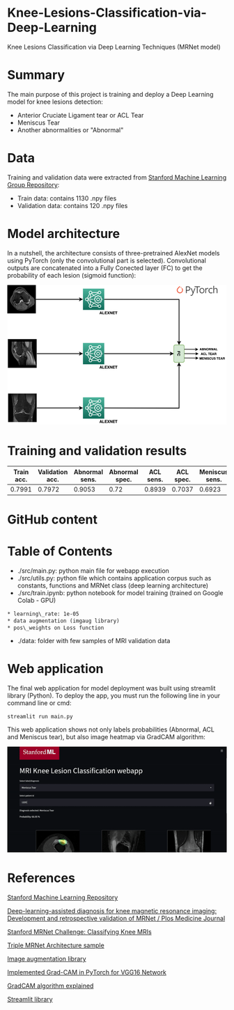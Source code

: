# Knee-Lesions-Classification-via-Deep-Learning
Knee Lesions Classification via Deep Learning Techniques (MRNet model)

# Summary
The main purpose of this project is training and deploy a Deep Learning model for knee lesions detection:

* Anterior Cruciate Ligament tear or ACL Tear
* Meniscus Tear
* Another abnormalities or "Abnormal"

# Data
Training and validation data were extracted from [Stanford Machine Learning Group Repository](https://stanfordmlgroup.github.io/competitions/mrnet/):
* Train data: contains 1130 .npy files
* Validation data: contains 120 .npy files

# Model architecture
In a nutshell, the architecture consists of three-pretrained AlexNet models using PyTorch (only the convolutional part is selected). Convolutional outputs are concatenated into a Fully Conected layer (FC) to get the probability of each lesion (sigmoid function):

![Triple MRNet Model architecture](./media/architecture_diagram.png)


# Training and validation results

| Train acc. | Validation acc. | Abnormal sens. | Abnormal spec. | ACL sens. | ACL spec. | Meniscus sens. | Meniscus spec. |
|------------|-----------------|----------------|----------------|-----------|-----------|----------------|----------------|
| 0.7991     | 0.7972          | 0.9053         | 0.72           | 0.8939    | 0.7037    | 0.6923         | 0.7353         |

# GitHub content
Table of Contents
=================
   * ./src/main.py: python main file for webapp execution
   * ./src/utils.py: python file which contains application corpus such as constants, functions and MRNet class (deep learning architecture)
   * ./src/train.ipynb: python notebook for model training (trained on Google Colab - GPU)
   
    * learning\_rate: 1e-05
    * data augmentation (imgaug library)
    * pos\_weights on Loss function
    
   * ./data: folder with few samples of MRI validation data

# Web application
The final web application for model deployment was built using streamlit library (Python). To deploy the app, you must run the following line in your command line or cmd:

```
streamlit run main.py
```

This web application shows not only labels probabilities (Abnormal, ACL and Meniscus tear), but also image heatmap via GradCAM algorithm:

![Web application gif sample](./media/webapp_gif.gif)

# References
[Stanford Machine Learning Repository](https://stanfordmlgroup.github.io/competitions/mrnet/)

[Deep-learning-assisted diagnosis for knee magnetic resonance imaging: Development and retrospective validation of MRNet / Plos Medicine Journal](https://journals.plos.org/plosmedicine/article?id=10.1371/journal.pmed.1002699)

[Stanford MRNet Challenge: Classifying Knee MRIs](https://learnopencv.com/stanford-mrnet-challenge-classifying-knee-mris/)

[Triple MRNet Architecture sample](https://github.com/yashbhalgat/MRNet-Competition)

[Image augmentation library](https://github.com/aleju/imgaug)

[Implemented Grad-CAM in PyTorch for VGG16 Network](https://medium.com/@stepanulyanin/implementing-grad-cam-in-pytorch-ea0937c31e82)

[GradCAM algorithm explained](https://glassboxmedicine.com/2020/05/29/grad-cam-visual-explanations-from-deep-networks/#:~:text=Grad%2DCAM%20is%20a%20form,and%20the%20parameters%20are%20fixed.)

[Streamlit library](https://streamlit.io/)


